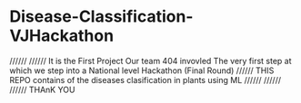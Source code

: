 # Disease-Classification-VJHackathon
//////
//////
It is the First Project Our team 404 invovled
The very first step at which we step into a National level Hackathon (Final Round)
//////
THIS REPO contains of the diseases clasification in plants using ML 
//////
//////
//////
THAnK YOU
